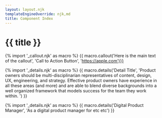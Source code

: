 ```yaml
---
layout: layout.njk
templateEngineOverride: njk,md
title: Component Index
---
```

# {{ title }}

{% import '_callout.njk' as macro %}
{{ macro.callout('Here is the main text of the callout', 'Call to Action Button', 'https://apple.com')}}

{% import '_details.njk' as macro %}
{{ macro.details('Detail Title', 'Product owners should be multi-disciplinarian representatives of content, design, UX, engineering, and strategy. Effective product owners have experience in all these areas (and more) and are able to blend diverse backgrounds into a well organized framework that models success for the team they work within. ') }}

{% import '_details.njk' as macro %}
{{ macro.details('Digital Product Manager', 'As a digital product manager for etc etc') }}
